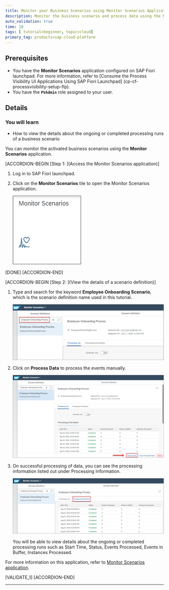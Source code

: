 ```yaml
---
title: Monitor your Business Scenarios using Monitor Scenarios Application
description: Monitor the business scenario and process data using the Monitor Scenarios application.
auto_validation: true
time: 10
tags: [ tutorial>beginner, topic>cloud]
primary_tag: products>sap-cloud-platform
---
```


## Prerequisites
 - You have the **Monitor Scenarios** application configured on SAP Fiori launchpad. For more information, refer to [Consume the Process Visibility UI Applications Using SAP Fiori Launchpad] (cp-cf-processvisibility-setup-flp).
 - You have the **`PVAdmin`** role assigned to your user.

## Details
### You will learn
  - How to view the details about the ongoing or completed  processing runs of a business scenario

You can monitor the activated business scenarios using the **Monitor Scenarios** application.

[ACCORDION-BEGIN [Step 1: ](Access the Monitor Scenarios application)]

1. Log in to SAP Fiori launchpad.

2. Click on the **Monitor Scenarios** tile to open the Monitor Scenarios application.

    ![Monitor Scenarios tile](Monitor-Scenarios-Tile-01.png)

[DONE]
[ACCORDION-END]

[ACCORDION-BEGIN [Step 2: ](View the details of a scenario definition)]

1. Type and search for the keyword **Employee Onboarding Scenario**, which is the scenario definition name used in this tutorial.

    ![Employee Onboarding Process](Employee-Onboarding-Process-3.png)

2. Click on **Process Data** to process the events manually.

    ![Processing Data](Process-Data-04.png)

3. On successful processing of data, you can see the processing information listed out under Processing Information.

    ![Processing Information](Processing-Information-05.png)

      You will be able to view details about the ongoing or completed  processing runs such as Start Time, Status, Events Processed, Events in Buffer, Instances Processed.

For more information on this application, refer to [Monitor Scenarios application](https://help.sap.com/viewer/62fd39fa3eae4046b23dba285e84bfd4/Cloud/en-US/14779d59bd4e43ada87f6d528f613fe9.html).

[VALIDATE_1]
[ACCORDION-END]




---
